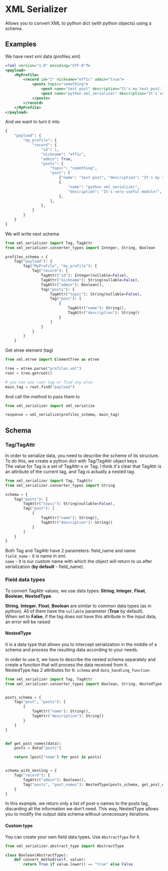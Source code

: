 # XML Serializer

Allows you to convert XML to python dict (with python objects) using a schema.

## Examples

We have next xml data (profiles.xml)

```xml
<?xml version="1.0" encoding="UTF-8"?>
<payload>
    <MyProfile>
        <record id="1" nickname="eff1c" admin="true">
            <posts topic="something">
                <post name="test post" description="It's my test post." />
                <post name="python xml_serializer" description="It's very useful module!" />
            </posts>
        </record>
    </MyProfile>
</payload>
```

And we want to turn it into

```python
{
    "payload": {
        "my_profile": {
            "record": {
                "id": 1,
                "nickname": "eff1c",
                "admin": True,
                "posts": {
                    "topic": "something",
                    "post": [
                        {"name": "test post", "description": "It's my test post."},
                        {
                            "name": "python xml_serializer",
                            "description": "It's very useful module!",
                        },
                    ],
                },
            }
        }
    }
}
```

We will write next schema

```python
from xml_serializer import Tag, TagAttr
from xml_serializer.converter_types import Integer, String, Boolean

profiles_schema = {
    Tag("payload"): {
        Tag("MyProfile", "my_profile"): {
            Tag("record"): {
                TagAttr("id"): Integer(nullable=False),
                TagAttr("nickname"): String(nullable=False),
                TagAttr("admin"): Boolean(),
                Tag("posts"): {
                    TagAttr("topic"): String(nullable=False),
                    Tag("post"): [
                        {
                            TagAttr("name"): String(),
                            TagAttr("description"): String()
                        }
                    ]
                }
            }
        }
    }
```

Get etree element (tag)

```python
from xml.etree import ElementTree as etree

tree = etree.parse("profiles.xml")
root = tree.getroot()

# you can use root tag or find any else
main_tag = root.find("payload")
```

And call the method to pass them to

```python
from xml_serializer import xml_serialize

response = xml_serialize(profiles_schema, main_tag)
```

## Schema

### Tag/TagAttr
In order to serialize data, you need to describe the scheme of its structure.  
To do this, we create a python dict with Tag/TagAttr object keys.  
The value for Tag is a set of TagAttr-s or Tag.
I think it's clear that TagAttr is an attribute of the current tag, and Tag is actually a nested tag.

```python
from xml_serializer import Tag, TagAttr
from xml_serializer.converter_types import String

schema = {
    Tag("posts"): {
        TagAttr("topic"): String(nullable=False),
        Tag("post"): [
            {
                TagAttr("name"): String(),
                TagAttr("description"): String()
            }
        ]
    }
}
```

Both Tag and TagAttr have 2 parameters: field_name and name.  
`field_name` - it is name in xml.  
`name` - it is our custom name with which the object will return to us after serialization (**by default** - field_name).

### Field data types

To convert TagAttr values, we use data types: **String**, **Integer**, **Float**, **Boolean**, **NestedType**.  

**String**, **Integer**, **Float**, **Boolean** are similar to common data types (as in python).
All of them have the `nullable` parameter (**True** by default).  
When set to **False**, if the tag does not have this attribute in the input data, an error will be raised

#### NestedType

It is a data type that allows you to intercept serialization in the middle of a schema and
process the resulting data according to your needs.

In order to use it, we have to describe the nested schema separately
and create a function that will process the data received from it.  
NestedType has 2 attributes for it: `schema` and `data_handling_function`

```python
from xml_serializer import Tag, TagAttr
from xml_serializer.converter_types import Boolean, String, NestedType


posts_schema = {
    Tag("post", "posts"): [
        {
            TagAttr("name"): String(),
            TagAttr("description"): String()
        }
    ]
}


def get_post_names(data):
    posts = data["posts"]

    return [post["name"] for post in posts]


schema_with_nesting = {
    Tag("record"): {
        TagAttr("admin"): Boolean(),
        Tag("posts", "post_names"): NestedType(posts_schema, get_post_names)
    }
}
```

In this example, we return only a list of post-s names to the posts tag, discarding all the information we don't need.
This way, NestedType allows you to modify the output data schema without unnecessary iterations.

#### Custom type

You can create your own field data types. Use `AbstractType` for it.

```python
from xml_serializer.abstract_type import AbstractType

class Boolean(AbstractType):
    def convert_method(self, value):
        return True if value.lower() == "true" else False
```
